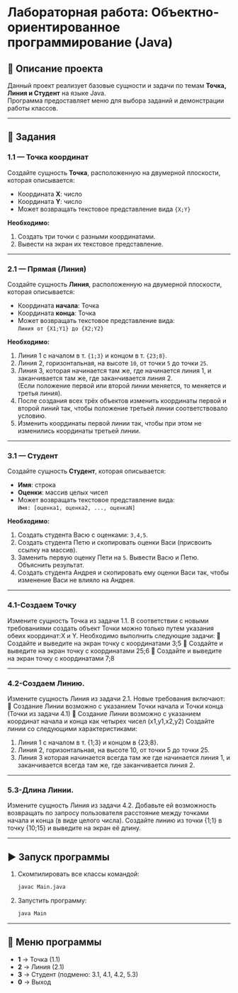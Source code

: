 # Лабораторная работа: Объектно-ориентированное программирование (Java)

## 📌 Описание проекта
Данный проект реализует базовые сущности и задачи по темам **Точка, Линия и Студент** на языке Java.  
Программа предоставляет меню для выбора заданий и демонстрации работы классов.  

---

## 📝 Задания

### 1.1 — Точка координат
Создайте сущность **Точка**, расположенную на двумерной плоскости, которая описывается:  
- Координата **X**: число  
- Координата **Y**: число  
- Может возвращать текстовое представление вида `{X;Y}`  

**Необходимо:**  
1. Создать три точки с разными координатами.  
2. Вывести на экран их текстовое представление.  

---

### 2.1 — Прямая (Линия)
Создайте сущность **Линия**, расположенную на двумерной плоскости, которая описывается:  
- Координата **начала**: Точка  
- Координата **конца**: Точка  
- Может возвращать текстовое представление вида:  
  `Линия от {X1;Y1} до {X2;Y2}`  

**Необходимо:**  
1. Линия 1 с началом в т. `{1;3}` и концом в т. `{23;8}`.  
2. Линия 2, горизонтальная, на высоте `10`, от точки `5` до точки `25`.  
3. Линия 3, которая начинается там же, где начинается линия 1, и заканчивается там же, где заканчивается линия 2.  
   (Если положение первой или второй линии меняется, то меняется и третья линия).  
4. После создания всех трёх объектов изменить координаты первой и второй линий так, чтобы положение третьей линии соответствовало условию.  
5. Изменить координаты первой линии так, чтобы при этом не изменились координаты третьей линии.  

---

### 3.1 — Студент
Создайте сущность **Студент**, которая описывается:  
- **Имя**: строка  
- **Оценки**: массив целых чисел  
- Может возвращать текстовое представление вида:  
  `Имя: [оценка1, оценка2, ..., оценкаN]`  

**Необходимо:**  
1. Создать студента Васю с оценками: `3,4,5`.  
2. Создать студента Петю и скопировать оценки Васи (присвоить ссылку на массив).  
3. Заменить первую оценку Пети на `5`. Вывести Васю и Петю. Объяснить результат.  
4. Создать студента Андрея и скопировать ему оценки Васи так, чтобы изменение Васи не влияло на Андрея.  

---

### 4.1-Создаем Точку
  Измените сущность Точка из задачи 1.1. В соответствии с новыми требованиями создать объект
Точки можно только путем указания обеих координат:X и Y.
Необходимо выполнить следующие задачи:
 Создайте и выведите на экран точку с координатами 3;5
 Создайте и выведите на экран точку с координатами 25;6
 Создайте и выведите на экран точку с координатами 7;8

---

### 4.2-Создаем Линию.
Измените сущность Линия из задачи 2.1. Новые требования включают:
 Создание Линии возможно с указанием Точки начала и Точки конца (Точки из задачи 4.1)
 Создание Линии возможно с указанием координат начала и конца как четырех чисел
(x1,y1,x2,y2)
Создайте линии со следующими характеристиками:
1. Линия 1 с началом в т. {1;3} и концом в {23;8}.
2. Линия 2, горизонтальная, на высоте 10, от точки 5 до точки 25.
3. Линия 3 которая начинается всегда там же где начинается линия 1, и заканчивается
всегда там же, где заканчивается линия 2.

---

### 5.3-Длина Линии.
Измените сущность Линия из задачи 4.2. Добавьте ей возможность возвращать по запросу
пользователя расстояние между точками начала и конца (в виде целого числа). Создайте линию
из точки {1;1} в точку {10;15} и выведите на экран её длину.

---

## ▶️ Запуск программы
1. Скомпилировать все классы командой:
   ```bash
   javac Main.java
   ```
2. Запустить программу:
   ```bash
   java Main
   ```

---

## 📖 Меню программы
- **1** → Точка (1.1)  
- **2** → Линия (2.1)  
- **3** → Студент (подменю: 3.1, 4.1, 4.2, 5.3)  
- **0** → Выход  

